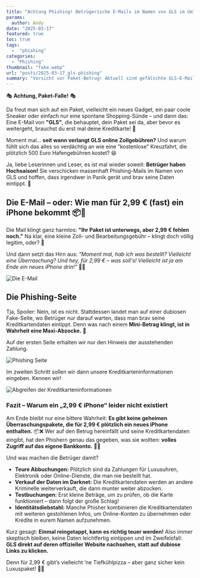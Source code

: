 ```yaml
---
title: "Achtung Phishing! Betrügerische E-Mails im Namen von GLS im Umlauf"
params:
  author: Andy
date: "2025-03-17"
featured: true
toc: true
tags:
  -  "phishing"
categories:
  - "Phishing"
thumbnail: "fake.webp"
url: "posts/2025-03-17_gls-phishing"
summary: "Vorsicht vor Paket-Betrug! Aktuell sind gefälschte GLS-E-Mails im Umlauf, die euch mit angeblichen Zollgebühren in eine Phishing-Falle locken wollen. 🚨"
---
```


🎭 **Achtung, Paket-Falle!** 🎭  

Da freut man sich auf ein Paket, vielleicht ein neues Gadget, ein paar coole Sneaker oder einfach nur eine spontane Shopping-Sünde – und dann das: Eine E-Mail von **"GLS"**, die behauptet, dein Paket sei da, aber bevor es weitergeht, brauchst du erst mal deine Kreditkarte! 🧐  

Moment mal… **seit wann verlangt GLS online Zollgebühren?** Und warum fühlt sich das alles so verdächtig an wie eine "kostenlose" Kreuzfahrt, die plötzlich 500 Euro Hafengebühren kostet? 😆  

Ja, liebe Leserinnen und Leser, es ist mal wieder soweit: **Betrüger haben Hochsaison!** Sie verschicken massenhaft Phishing-Mails im Namen von GLS und hoffen, dass irgendwer in Panik gerät und brav seine Daten eintippt. 🚨  


## **Die E-Mail – oder: Wie man für 2,99 € (fast) ein iPhone bekommt** 📦💸  

Die Mail klingt ganz harmlos: **"Ihr Paket ist unterwegs, aber 2,99 € fehlen noch."** Na klar, eine kleine Zoll- und Bearbeitungsgebühr – klingt doch völlig legitim, oder? 🤔  

Und dann setzt das Hirn aus: *"Moment mal, hab ich was bestellt? Vielleicht eine Überraschung? Und hey, für 2,99 € – was soll's! Vielleicht ist ja am Ende ein neues iPhone drin!"* 📱✨  

![Die E-Mail](/posts/2025-03-17_gls-phishing/mail.webp)

## Die Phishing-Seite

Tja, Spoiler: Nein, ist es nicht. Stattdessen landet man auf einer dubiosen Fake-Seite, wo Betrüger nur darauf warten, dass man brav seine Kreditkartendaten eintippt. Denn was nach einem **Mini-Betrag klingt, ist in Wahrheit eine Maxi-Abzocke.** 🚨  

Auf der ersten Seite erhalten wir nur den Hinweis der ausstehenden Zahlung.

![Phishing Seite](/posts/2025-03-17_gls-phishing/phishing_1.webp)

Im zweiten Schritt sollen wir dann unsere Kreditkarteninformationen eingeben. Kennen wir!

![Abgreifen der Kreditkarteninformationen](/posts/2025-03-17_gls-phishing/phishing_2.webp)

### Fazit – Warum ein „2,99 € iPhone“ leider nicht existiert

Am Ende bleibt nur eine bittere Wahrheit: **Es gibt keine geheimen Überraschungspakete, die für 2,99 € plötzlich ein neues iPhone enthalten.** 📦❌ Wer auf den Betrug hereinfällt und seine Kreditkartendaten eingibt, hat den Phishern genau das gegeben, was sie wollten: **volles Zugriff auf das eigene Bankkonto.** 💸🚨  

Und was machen die Betrüger damit?  
- **Teure Abbuchungen:** Plötzlich sind da Zahlungen für Luxusuhren, Elektronik oder Online-Dienste, die man nie bestellt hat.  
- **Verkauf der Daten im Darknet:** Die Kreditkartendaten werden an andere Kriminelle weiterverkauft, die dann munter weiter abzocken.  
- **Testbuchungen:** Erst kleine Beträge, um zu prüfen, ob die Karte funktioniert – dann folgt der große Schlag!  
- **Identitätsdiebstahl:** Manche Phisher kombinieren die Kreditkartendaten mit weiteren gestohlenen Infos, um Online-Konten zu übernehmen oder Kredite in eurem Namen aufzunehmen.  

Kurz gesagt: **Einmal reingetappt, kann es richtig teuer werden!** Also immer skeptisch bleiben, keine Daten leichtfertig eintippen und im Zweifelsfall: **GLS direkt auf deren offizieller Website nachsehen, statt auf dubiose Links zu klicken.**  

Denn für 2,99 € gibt’s vielleicht ’ne Tiefkühlpizza – aber ganz sicher kein Luxuspaket! 🍕😆